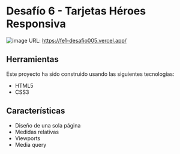 # Desafío 6 - Tarjetas Héroes Responsiva
![image](https://github.com/laurasmendozad/Front-End/assets/58611097/427c8bc7-bfeb-48af-a992-ba401545a28a)
URL: https://fe1-desafio005.vercel.app/

## Herramientas
Este proyecto ha sido construido usando las siguientes tecnologías:
- HTML5
- CSS3

## Características
- Diseño de una sola página
- Medidas relativas
- Viewports
- Media query
